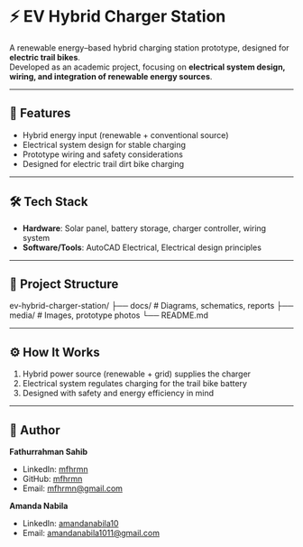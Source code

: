 # ⚡ EV Hybrid Charger Station

A renewable energy–based hybrid charging station prototype, designed for **electric trail bikes**.  
Developed as an academic project, focusing on **electrical system design, wiring, and integration of renewable energy sources**.  

---

## 📌 Features
- Hybrid energy input (renewable + conventional source)  
- Electrical system design for stable charging  
- Prototype wiring and safety considerations  
- Designed for electric trail dirt bike charging  

---

## 🛠️ Tech Stack
- **Hardware**: Solar panel, battery storage, charger controller, wiring system  
- **Software/Tools**: AutoCAD Electrical, Electrical design principles  

---

## 📂 Project Structure
ev-hybrid-charger-station/
├── docs/ # Diagrams, schematics, reports
├── media/ # Images, prototype photos
└── README.md

---

## ⚙️ How It Works
1. Hybrid power source (renewable + grid) supplies the charger  
2. Electrical system regulates charging for the trail bike battery  
3. Designed with safety and energy efficiency in mind  

---

## 👤 Author
**Fathurrahman Sahib**  
- LinkedIn: [mfhrmn](https://linkedin.com/in/mfhrmn)  
- GitHub: [mfhrmn](https://github.com/mfhrmn)  
- Email: mfhrmn@gmail.com

**Amanda Nabila**
- LinkedIn: [amandanabila10](https://www.linkedin.com/in/amandanabila10/)
- Email: amandanabila1011@gmail.com
